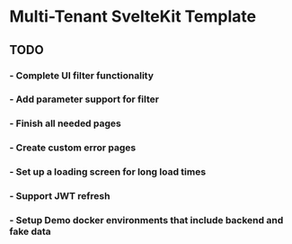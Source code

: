 # Multi-Tenant SvelteKit Template

## TODO

### - Complete UI filter functionality

### - Add parameter support for filter

### - Finish all needed pages

### - Create custom error pages

### - Set up a loading screen for long load times

### - Support JWT refresh

### - Setup Demo docker environments that include backend and fake data